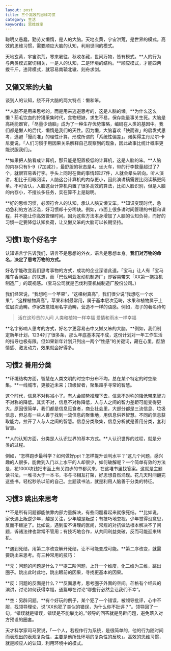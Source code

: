 ```yaml
---
layout: post
title: 三个高效的思维习惯
category: 生活
keywords: 思维效率
---
```


聪明又愚蠢，勤劳又懒惰，是人的大脑。天地玄黄，宇宙洪荒，是世界的模式。高效的思维习惯，需要顺应大脑的认知，利用世间的模式。

天地玄黄，宇宙洪荒，寒来暑往，秋收冬藏，世间万物，皆有模式。**人的行为与两类模式密切相关，一是人的认知，二是环境的结构。**顺应模式，才能四两拨千斤，违背模式，就容易南辕北辙、刻舟求剑。

## 又懒又笨的大脑 ##

谈到人的认知，绕不开大脑的两大特点：懒和笨。

**人脑不是用来思考的，而是用来逃避思考的，这是人脑的懒。**为什么这么懒？茹毛饮血的狩猎采集时代，食物短缺，求生不易，保存能量事关生死。大脑是高耗能器官，「尽量少动脑」成为了一种生存优势策略，编码在人类的基因中。我们都是懒人的后代，懒惰是我们的天性。因为懒，大脑喜欢「快而省」的启发式思考，逃避「慢而准」的理性计算，形成所谓的「系统性偏差」。诺奖得主丹尼尔·卡尼曼说，「人们习惯于用因果关系解释自己观察到的现象，因此故事比统计概率更能说服我们」。

**如果把人脑看成计算机，那只能是配置极低的计算机，这是人脑的笨。**人脑的内存只有5-9（7加减2），最舒服的状态是4。坐火车，带的行李数量超过了7个，就很容易丢行李。手头上同时在做的事情超过7件，人就会晕头转向。听人演讲，相比于用眼阅读，人脑这台计算机的内存更小，因此演讲稿需要比阅读稿更简单。不可否认，人脑这台计算机内置了很多高效的算法，比如人脸识别，但是人脑的内存小，不擅长多任务，实在算不上是聪明。

**好的思维习惯，必须符合人的认知，承认人脑又懒又笨。**知识变现时代，急功急利的方法泛滥，好习惯却十分稀缺。例如，市面上很多讲时间管理的书籍和课程，并不能让你高效管理时间。因为这些方法本身增加了人脑的认知负荷，而好的习惯一定要降低认知负荷，让又懒又笨的大脑可以长期坚持。

## 习惯1 取个好名字 ##

认知语言学告诉我们，语言不是思想的外衣，语言是思想本身。**我们对万物的命名，决定了思考万物的方式。**

好名字能改变我们思考事物的方式，成功的企业深谙此道。「宝马」让人有「宝马雕车香满路」的联想，而「巴伐利亚发动机制造厂」却容易带来「XX第一拖拉机制造厂」的既视感。（宝马公司就是巴伐利亚机械制造厂股份公司。）

我们经常说，“我想吃一个苹果”，“这棵树真高”，我们很少说“我想吃一个水果”，“这棵植物真高”。苹果和树最常用，属于基本层次范畴，水果和植物属于上位层次范畴。作家故意错用名字范畴，营造不一样的语感。例如，海子的著名诗句

>  活在这珍贵的人间  人类和植物一样幸福  爱情和雨水一样幸福

**名字影响人思考的方式，好名字更容易击中又懒又笨的大脑。**例如，我们制定新年计划，1234列了很多条，那么年底基本完不成，这份计划对一年工作生活的指导也极有限。但如果新年计划只列出一两个“性感”的关键词，藏在心里，酝酿情感、激发动力，效果就会好得多。

## 习惯2 善用分类 ##

**环境结构方面，智慧在人类文明的时空中分布不均，总在某个特定的时空聚集。**一线城市，更接近未来；顶级智者，聚集超乎寻常的智慧。

这个时代，信息不对称减小了。有人会顺势推理下去，信息不对称的降低带来智力不对称的降低。其实不对，信息不对称降低，人与人之间的智力差距可能变得更大。原因很简单，我们都是信息觅食者，商业社会里，大部分都是三流信息、垃圾信息，但总有一些人善于找到一流信息的聚集地，用信息供养智慧。不同的信息获取能力，拉开了人与人之间的智慧。信息分类聚集，信息分析就是善用分类，套利智慧。

**人的认知方面，分类是人认识世界的基本方式。**人认识世界的过程，就是分类的过程。

例如，“怎样跑步最科学？如何做好ppt？怎样提升谈判水平？”这几个问题，感兴趣的人很多，能做到入门以上水平的人却很少，如何破解呢？一个简单有效的方法是，花1000块钱把市面上有关跑步的书都买来，在这堆书里找答案。这就是主题读书法，一堆书大于一本书，书与书相互打架，好思想自然涌现。花几天时间翻完这些书，轻松秒杀以前的自己。主题读书法，就是利用人脑善于分类的特征。

## 习惯3 跳出来思考 ##

**不是所有问题都能依靠内部力量解决，有些问题看起来就像死结。**比如说，家长遇上叛逆少年，越是关注，少年越是叛逆；有技巧地忽视，少年觉得没意思，反而不叛逆了。比如说，遇到蛮不讲理的医闹，常规的对抗做法根本解决不了问题，诉诸法律也常常不管用；有技巧地合作，从共同利益突破，反而可能迎来转机。

**遇到死结，用第二序改变解开死结，让不可能变成可能。**第二序改变，就需要跳出来思考。有三种常用的技巧：

**元：问题的问题是什么？**提二阶问题，上升一个维度，化二维为三维，跳出圈子。跳出此时此地，跳出眼前的因果，寻找更基本的因果。

**反：问题的反面是什么？**反面思考，思考圈子外面的空间。芒格有个经典的演讲，讨论如何获得幸福，通篇却在讨论“哪些行必然会让我们不幸”。

**空：另辟问题。**有个好玩的例子，某个犯了一个错误，被领导批评，心中不服，找领导理论，说“XX也犯了类似的错误，为什么你不批评？”。领导回了一句，“错误就是错误，错误是不能攀比的。”领导的回答就是另辟问题，避免落入对方预设的圈套。

天才科学家司马贺说，「一个人，若视作行为系统，是很简单的，他的行为随时间而表现出的表观复杂性，主要是他所处环境的复杂性的反映」。高效的思维习惯，就是顺应人的认知，利用环境中的模式。